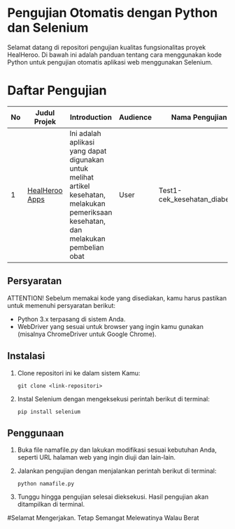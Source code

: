 # Pengujian Otomatis dengan Python dan Selenium
Selamat datang di repositori pengujian kualitas fungsionalitas proyek HealHeroo. Di bawah ini adalah panduan tentang cara menggunakan kode Python untuk pengujian otomatis aplikasi web menggunakan Selenium.


# Daftar Pengujian

| No  | Judul Projek        | Introduction                                                       | Audience | Nama Pengujian                | Link SQA                                                                                             |
| --- | ------------------- | ------------------------------------------------------------------ | -------- | ----------------------------- | ---------------------------------------------------------------------------------------------------- |
| 1   | [HealHeroo Apps](https://healhero.my.id/) | Ini adalah aplikasi yang dapat digunakan untuk melihat artikel kesehatan, melakukan pemeriksaan kesehatan, dan melakukan pembelian obat | User     | Test1-cek_kesehatan_diabetes | [test1](https://software-qualty.github.io/JuwitaStefany/HealHerooApp/Test-deleteSentimenlist) |


## Persyaratan

ATTENTION! Sebelum memakai kode yang disediakan, kamu harus pastikan untuk memenuhi persyaratan berikut:

- Python 3.x terpasang di sistem Anda.
- WebDriver yang sesuai untuk browser yang ingin kamu gunakan (misalnya ChromeDriver untuk Google Chrome).

## Instalasi

1. Clone repositori ini ke dalam sistem Kamu:

   ```
   git clone <link-repositori>
   ```

2. Instal Selenium dengan mengeksekusi perintah berikut di terminal:

   ```
   pip install selenium
   ```

## Penggunaan

1. Buka file namafile.py dan lakukan modifikasi sesuai kebutuhan Anda, seperti URL halaman web yang ingin diuji dan lain-lain.

2. Jalankan pengujian dengan menjalankan perintah berikut di terminal:

   ```
   python namafile.py
   ```

3. Tunggu hingga pengujian selesai dieksekusi. Hasil pengujian akan ditampilkan di terminal.

#Selamat Mengerjakan. Tetap Semangat Melewatinya Walau Berat
